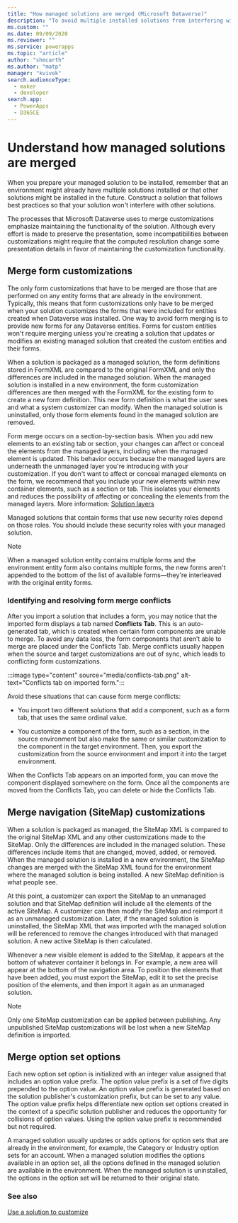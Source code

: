 ```yaml
---
title: "How managed solutions are merged (Microsoft Dataverse)" 
description: "To avoid multiple installed solutions from interfering with one another, follow best practices while constructing a solution." 
ms.custom: ""
ms.date: 09/09/2020
ms.reviewer: ""
ms.service: powerapps
ms.topic: "article"
author: "shmcarth" 
ms.author: "matp" 
manager: "kvivek" 
search.audienceType: 
  - maker
  - developer
search.app: 
  - PowerApps
  - D365CE
---
```

# Understand how managed solutions are merged
When you prepare your managed solution to be installed, remember that an environment might already have multiple solutions installed or that other solutions might be installed in the future. Construct a solution that follows best practices so that your solution won't interfere with other solutions.  
  
The processes that Microsoft Dataverse uses to merge customizations emphasize maintaining the functionality of the solution. Although every effort is made to preserve the presentation, some incompatibilities between customizations might require that the computed resolution change some presentation details in favor of maintaining the customization functionality.
  
<a name="BKMK_MergingFormCustomizations"></a>   

## Merge form customizations  
 The only form customizations that have to be merged are those that are performed on any entity forms that are already in the environment. Typically, this means that form customizations only have to be merged when your solution customizes the forms that were included for entities created when Dataverse was installed. One way to avoid form merging is to provide new forms for any Dataverse entities. Forms for custom entities won't require merging unless you're creating a solution that updates or modifies an existing managed solution that created the custom entities and their forms.  
  
 When a solution is packaged as a managed solution, the form definitions stored in FormXML are compared to the original FormXML and only the differences are included in the managed solution. When the managed solution is installed in a new environment, the form customization differences are then merged with the FormXML for the existing form to create a new form definition. This new form definition is what the user sees and what a system customizer can modify. When the managed solution is uninstalled, only those form elements found in the managed solution are removed.  
  
Form merge occurs on a section-by-section basis. When you add new elements to an existing tab or section, your changes can affect or conceal the elements from the managed layers, including when the managed element is updated. This behavior occurs because the managed layers are underneath the unmanaged layer you're introducing with your customization. If you don't want to affect or conceal managed elements on the form, we recommend that you include your new elements within new container elements, such as a section or tab. This isolates your elements and reduces the possibility of affecting or concealing the elements from the managed layers. More information: [Solution layers](solution-layers-alm.md) 
  
 Managed solutions that contain forms that use new security roles depend on those roles. You should include these security roles with your managed solution. 
  
> [!NOTE]
>  When a managed solution entity contains multiple forms and the environment entity form also contains multiple forms, the new forms aren't appended to the bottom of the list of available forms&mdash;they're interleaved with the original entity forms.

### Identifying and resolving form merge conflicts

After you import a solution that includes a form, you may notice that the imported form displays a tab named **Conflicts Tab**. This is an auto-generated tab, which is created when certain form components are unable to merge. To avoid any data loss, the form components that aren’t able to merge are placed under the Conflicts Tab. Merge conflicts usually happen when the source and target customizations are out of sync, which leads to conflicting form customizations.

:::image type="content" source="media/conflicts-tab.png" alt-text="Conflicts tab on imported form.":::

Avoid these situations that can cause form merge conflicts:

- You import two different solutions that add a component, such as a form tab, that uses the same ordinal value.

- You customize a component of the form, such as a section, in the source environment but also make the same or similar customization to the component in the target environment. Then, you export the customization from the source environment and import it into the target environment.

When the Conflicts Tab appears on an imported form, you can move the component displayed somewhere on the form. Once all the components are moved from the Conflicts Tab, you can delete or hide the Conflicts Tab.
  
<a name="BKMK_MergingNavigationCustomizations"></a>   
## Merge navigation (SiteMap) customizations  
 When a solution is packaged as managed, the SiteMap XML is compared to the original SiteMap XML and any other customizations made to the SiteMap. Only the differences are included in the managed solution. These differences include items that are changed, moved, added, or removed. When the managed solution is installed in a new environment, the SiteMap changes are merged with the SiteMap XML found for the environment where the managed solution is being installed. A new SiteMap definition is what people see.  
  
 At this point, a customizer can export the SiteMap to an unmanaged solution and that SiteMap definition will include all the elements of the active SiteMap. A customizer can then modify the SiteMap and reimport it as an unmanaged customization. Later, if the managed solution is uninstalled, the SiteMap XML that was imported with the managed solution will be referenced to remove the changes introduced with that managed solution. A new active SiteMap is then calculated.  
  
 Whenever a new visible element is added to the SiteMap, it appears at the bottom of whatever container it belongs in. For example, a new area will appear at the bottom of the navigation area. To position the elements that have been added, you must export the SiteMap, edit it to set the precise position of the elements, and then import it again as an unmanaged solution.  
  
> [!NOTE]
>  Only one SiteMap customization can be applied between publishing. Any unpublished SiteMap customizations will be lost when a new SiteMap definition is imported.  
  
<a name="BKMK_MergingOptionSetOptions"></a>   
## Merge option set options  
 Each new option set option is initialized with an integer value assigned that includes an option value prefix. The option value prefix is a set of five digits prepended to the option value. An option value prefix is generated based on the solution publisher's customization prefix, but can be set to any value. The option value prefix helps differentiate new option set options created in the context of a specific solution publisher and reduces the opportunity for collisions of option values. Using the option value prefix is recommended but not required.  
  
 A managed solution usually updates or adds options for option sets that are already in the environment, for example, the Category or Industry option sets for an account. When a managed solution modifies the options available in an option set, all the options defined in the managed solution are available in the environment. When the managed solution is uninstalled, the options in the option set will be returned to their original state.  
  
### See also  

[Use a solution to customize](use-solutions-for-your-customizations.md)
